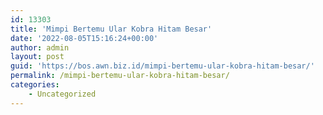 ```yaml
---
id: 13303
title: 'Mimpi Bertemu Ular Kobra Hitam Besar'
date: '2022-08-05T15:16:24+00:00'
author: admin
layout: post
guid: 'https://bos.awn.biz.id/mimpi-bertemu-ular-kobra-hitam-besar/'
permalink: /mimpi-bertemu-ular-kobra-hitam-besar/
categories:
    - Uncategorized
---
```


